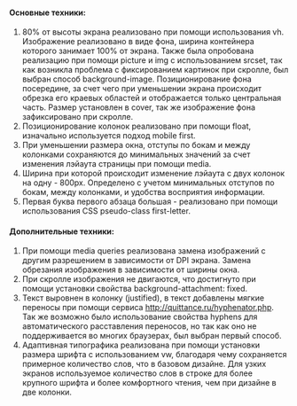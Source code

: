 #### Основные техники:
1. 80% от высоты экрана реализовано при помощи использования vh.
   Изображение реализовано в виде фона, ширина контейнера которого занимает 100% от экрана. 
   Также была опробована реализацию при помощи picture и img с использованием srcset, так как возникла проблема с фиксированием картинок при скролле, был выбран способ background-image. 
   Позиционирование фона посередине, за счет чего при уменьшении экрана происходит обрезка его краевых областей и отображается только центральная часть.
   Размер установлен в cover, так же изображение фона зафиксировано при скролле.
2. Позиционирование колонок реализовано при помощи float, изначально используется подход mobile first.
3. При уменьшении размера окна, отступы по бокам и между колонками сохраняются до минимальных значений за счет изменения лэйаута страницы при помощи media.
4. Ширина при которой происходит изменение лэйаута с двух колонок на одну - 800px. Определено с учетом минимальных отступов по бокам, между колонками, и удобства восприятия информации.
5. Первая буква первого абзаца большая - реализовано при помощи использования CSS pseudo-class first-letter.

#### Дополнительные техники:
1. При помощи media queries реализована замена изображений с другим разрешением в зависимости от DPI экрана.
   Замена обрезания изображения в зависимости от ширины окна.
2. При скролле изображения не двигаются, что достигнуто при помощи установки свойства background-attachment: fixed.
3. Текст выровнен в колонку (justified), в текст добавлены мягкие переносы при помощи сервиса http://quittance.ru/hyphenator.php.
   Так же возможно было использование свойства hyphens для автоматического расставления переносов, но так как оно не поддерживается во многих браузерах, был выбран первый способ.
4. Адаптивная типографика реализована при помощи установки размера шрифта с использованием vw, благодаря чему сохраняется примерное количество слов, что в базовом дизайне.
   Для узких экранов используемое количество слов в строке для более крупного шрифта и более комфортного чтения, чем при дизайне в две колонки.